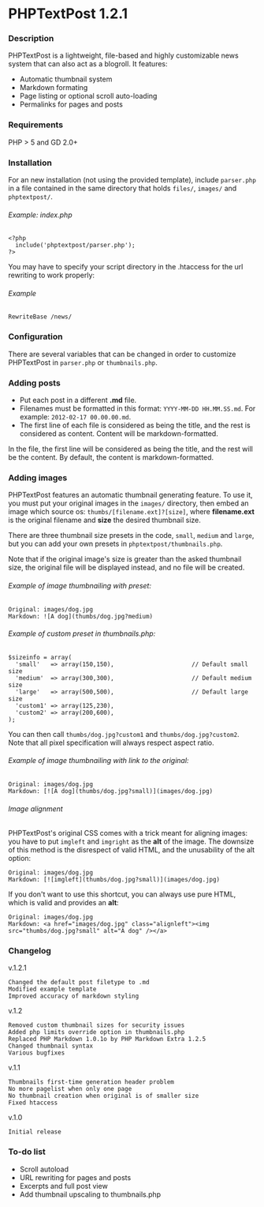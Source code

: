 # PHPTextPost 1.2.1
### Description

PHPTextPost is a lightweight, file-based and highly customizable news system that can also act as a blogroll. It features:

* Automatic thumbnail system
* Markdown formating
* Page listing or optional scroll auto-loading
* Permalinks for pages and posts

### Requirements

PHP > 5 and GD 2.0+

### Installation

For an new installation (not using the provided template), include `parser.php` in a file contained in the same directory that holds `files/`, `images/` and `phptextpost/`.

###### Example: index.php

	<?php
	  include('phptextpost/parser.php');
	?>

You may have to specify your script directory in the .htaccess for the url rewriting to work properly:

###### Example

	RewriteBase /news/

### Configuration

There are several variables that can be changed in order to customize PHPTextPost in `parser.php` or `thumbnails.php`.

### Adding posts

* Put each post in a different **.md** file.
* Filenames must be formatted in this format: `YYYY-MM-DD HH.MM.SS.md`. For example: `2012-02-17 00.00.00.md`.
* The first line of each file is considered as being the title, and the rest is considered as content. Content will be markdown-formatted.

In the file, the first line will be considered as being the title, and the rest will be the content. By default, the content is markdown-formatted.
	  
### Adding images

PHPTextPost features an automatic thumbnail generating feature. To use it, you must put your original images in the `images/` directory, then embed an image which source os: `thumbs/[filename.ext]?[size]`, where **filename.ext** is the original filename and **size** the desired thumbnail size.

There are three thumbnail size presets in the code, `small`, `medium` and `large`, but you can add your own presets in `phptextpost/thumbnails.php`.

Note that if the original image's size is greater than the asked thumbnail size, the original file will be displayed instead, and no file will be created.

###### Example of image thumbnailing with preset:

	Original: images/dog.jpg
	Markdown: ![A dog](thumbs/dog.jpg?medium)

###### Example of custom preset in thumbnails.php:

	$sizeinfo = array(
	  'small'   => array(150,150),                      // Default small size
	  'medium'  => array(300,300),                      // Default medium size
	  'large'   => array(500,500),                      // Default large size
	  'custom1' => array(125,230),
	  'custom2' => array(200,600),
	);

You can then call `thumbs/dog.jpg?custom1` and `thumbs/dog.jpg?custom2`. Note that all pixel specification will always respect aspect ratio.

###### Example of image thumbnailing with link to the original:

	Original: images/dog.jpg
	Markdown: [![A dog](thumbs/dog.jpg?small)](images/dog.jpg)

###### Image alignment

PHPTextPost's original CSS comes with a trick meant for aligning images: you have to put `imgleft` and `imgright` as the **alt** of the image. The downsize of this method is the disrespect of valid HTML, and the unusability of the alt option:

	Original: images/dog.jpg
	Markdown: [![imgleft](thumbs/dog.jpg?small)](images/dog.jpg)

If you don't want to use this shortcut, you can always use pure HTML, which is valid and provides an **alt**:

	Original: images/dog.jpg
	Markdown: <a href="images/dog.jpg" class="alignleft"><img src="thumbs/dog.jpg?small" alt="A dog" /></a>

### Changelog

v.1.2.1

	Changed the default post filetype to .md
	Modified example template
	Improved accuracy of markdown styling

v.1.2

	Removed custom thumbnail sizes for security issues
	Added php limits override option in thumbnails.php
	Replaced PHP Markdown 1.0.1o by PHP Markdown Extra 1.2.5
	Changed thumbnail syntax
	Various bugfixes

v.1.1

	Thumbnails first-time generation header problem
	No more pagelist when only one page
	No thumbnail creation when original is of smaller size
	Fixed htaccess

v.1.0

	Initial release
	
### To-do list

* Scroll autoload
* URL rewriting for pages and posts
* Excerpts and full post view
* Add thumbnail upscaling to thumbnails.php